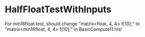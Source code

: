 # HalfFloatTestWithInputs

For min16float test, should change "matrix<float, 4, 4> f[10];" to "matrix<min16float, 4, 4> f[10];" in BasicCompute11.hlsl
